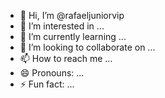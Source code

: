 - 👋 Hi, I’m @rafaeljuniorvip
- 👀 I’m interested in ...
- 🌱 I’m currently learning ...
- 💞️ I’m looking to collaborate on ...
- 📫 How to reach me ...
- 😄 Pronouns: ...
- ⚡ Fun fact: ...

<!---
rafaeljuniorvip/rafaeljuniorvip is a ✨ special ✨ repository because its `README.md` (this file) appears on your GitHub profile.
You can click the Preview link to take a look at your changes.
--->

